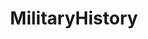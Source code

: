 ---
title: MilitaryHistory
crosslinks:
- Eve
- Militariacollecting
- hoi4
- whatisthisthing
- AskHistorians
- WarshipPorn
---